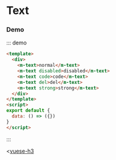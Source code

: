 # Text

### Demo

::: demo

```html
<template>
  <div>
    <m-text>normal</m-text>
    <m-text disabled>disabled</m-text>
    <m-text code>code</m-text>
    <m-text del>del</m-text>
    <m-text strong>strong</m-text>
  </div>
</template>
<script>
export default {
  data: () => ({})
}
</script>
```

:::

<[vuese-h3](./src/components/Text/Text.vue)